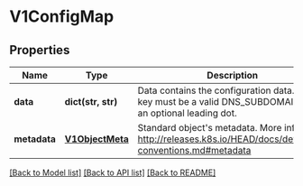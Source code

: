 # V1ConfigMap

## Properties
Name | Type | Description | Notes
------------ | ------------- | ------------- | -------------
**data** | **dict(str, str)** | Data contains the configuration data. Each key must be a valid DNS_SUBDOMAIN with an optional leading dot. | [optional] 
**metadata** | [**V1ObjectMeta**](V1ObjectMeta.md) | Standard object&#39;s metadata. More info: http://releases.k8s.io/HEAD/docs/devel/api-conventions.md#metadata | [optional] 

[[Back to Model list]](../README.md#documentation-for-models) [[Back to API list]](../README.md#documentation-for-api-endpoints) [[Back to README]](../README.md)


